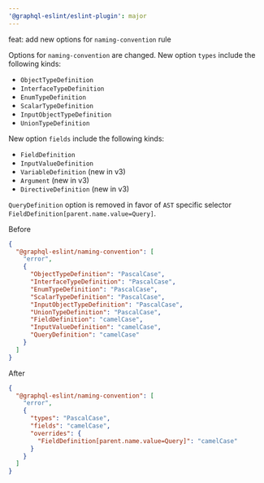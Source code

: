 ```yaml
---
'@graphql-eslint/eslint-plugin': major
---
```


feat: add new options for `naming-convention` rule

Options for `naming-convention` are changed. New option `types` include the following kinds:

- `ObjectTypeDefinition`
- `InterfaceTypeDefinition`
- `EnumTypeDefinition`
- `ScalarTypeDefinition`
- `InputObjectTypeDefinition`
- `UnionTypeDefinition`

New option `fields` include the following kinds:

- `FieldDefinition`
- `InputValueDefinition`
- `VariableDefinition` (new in v3)
- `Argument` (new in v3)
- `DirectiveDefinition` (new in v3)

`QueryDefinition` option is removed in favor of `AST` specific
selector `FieldDefinition[parent.name.value=Query]`.

Before

```json
{
  "@graphql-eslint/naming-convention": [
    "error",
    {
      "ObjectTypeDefinition": "PascalCase",
      "InterfaceTypeDefinition": "PascalCase",
      "EnumTypeDefinition": "PascalCase",
      "ScalarTypeDefinition": "PascalCase",
      "InputObjectTypeDefinition": "PascalCase",
      "UnionTypeDefinition": "PascalCase",
      "FieldDefinition": "camelCase",
      "InputValueDefinition": "camelCase",
      "QueryDefinition": "camelCase"
    }
  ]
}
```

After

```json
{
  "@graphql-eslint/naming-convention": [
    "error",
    {
      "types": "PascalCase",
      "fields": "camelCase",
      "overrides": {
        "FieldDefinition[parent.name.value=Query]": "camelCase"
      }
    }
  ]
}
```
